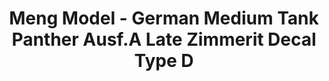 ---
layout: product
title: "Meng Model - German Medium Tank Panther Ausf.A Late Zimmerit Decal Type D"
price: "1200" 
desc: "N/A"
img_path: "/assets/img/MM-SPS-053.jpg"
brand: "N/A"
available: false
special_offer: false
new: false
soon: false
cat: "010000"
subcat: "011000"
subsubcat: "0N/A"
sifra: "MM-SPS-053"
popular: true
---